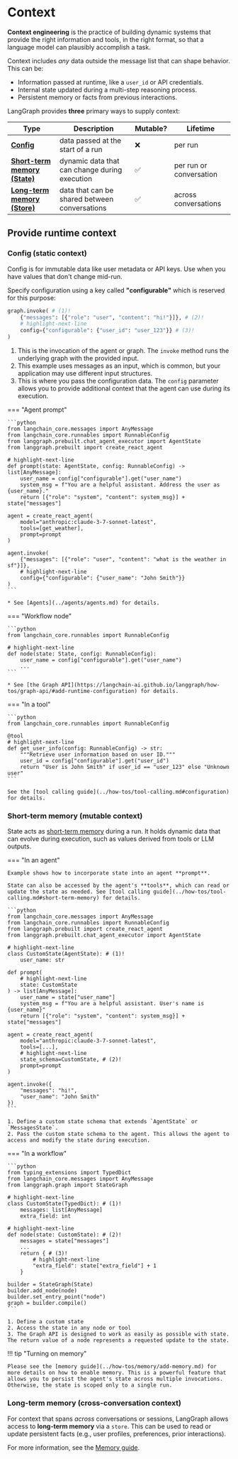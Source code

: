 # Context

**Context engineering** is the practice of building dynamic systems that provide the right information and tools, in the right format, so that a language model can plausibly accomplish a task.

Context includes *any* data outside the message list that can shape behavior. This can be:

- Information passed at runtime, like a `user_id` or API credentials.
- Internal state updated during a multi-step reasoning process.
- Persistent memory or facts from previous interactions.

LangGraph provides **three** primary ways to supply context:

| Type                                                                         | Description                                   | Mutable? | Lifetime                |
|------------------------------------------------------------------------------|-----------------------------------------------|----------|-------------------------|
| [**Config**](#config-static-context)                                         | data passed at the start of a run             | ❌        | per run                 |
| [**Short-term memory (State)**](#short-term-memory-mutable-context)          | dynamic data that can change during execution | ✅        | per run or conversation |
| [**Long-term memory (Store)**](#long-term-memory-cross-conversation-context) | data that can be shared between conversations | ✅        | across conversations    |

## Provide runtime context

### Config (static context)

Config is for immutable data like user metadata or API keys. Use
when you have values that don't change mid-run.

Specify configuration using a key called **"configurable"** which is reserved
for this purpose:

```python
graph.invoke( # (1)!
    {"messages": [{"role": "user", "content": "hi!"}]}, # (2)!
    # highlight-next-line
    config={"configurable": {"user_id": "user_123"}} # (3)!
)
```

1. This is the invocation of the agent or graph. The `invoke` method runs the underlying graph with the provided input.
2. This example uses messages as an input, which is common, but your application may use different input structures.
3. This is where you pass the configuration data. The `config` parameter allows you to provide additional context that the agent can use during its execution.

=== "Agent prompt"

    ```python
    from langchain_core.messages import AnyMessage
    from langchain_core.runnables import RunnableConfig
    from langgraph.prebuilt.chat_agent_executor import AgentState
    from langgraph.prebuilt import create_react_agent

    # highlight-next-line
    def prompt(state: AgentState, config: RunnableConfig) -> list[AnyMessage]:
        user_name = config["configurable"].get("user_name")
        system_msg = f"You are a helpful assistant. Address the user as {user_name}."
        return [{"role": "system", "content": system_msg}] + state["messages"]

    agent = create_react_agent(
        model="anthropic:claude-3-7-sonnet-latest",
        tools=[get_weather],
        prompt=prompt
    )

    agent.invoke(
        {"messages": [{"role": "user", "content": "what is the weather in sf"}]},
        # highlight-next-line
        config={"configurable": {"user_name": "John Smith"}}
    )
    ```

    * See [Agents](../agents/agents.md) for details.

=== "Workflow node"

    ```python
    from langchain_core.runnables import RunnableConfig

    # highlight-next-line
    def node(state: State, config: RunnableConfig):
        user_name = config["configurable"].get("user_name")
        ...
    ```

    * See [the Graph API](https://langchain-ai.github.io/langgraph/how-tos/graph-api/#add-runtime-configuration) for details.

=== "In a tool"

    ```python
    from langchain_core.runnables import RunnableConfig

    @tool
    # highlight-next-line
    def get_user_info(config: RunnableConfig) -> str:
        """Retrieve user information based on user ID."""
        user_id = config["configurable"].get("user_id")
        return "User is John Smith" if user_id == "user_123" else "Unknown user"
    ```

    See the [tool calling guide](../how-tos/tool-calling.md#configuration) for details.

### Short-term memory (mutable context)

State acts as [short-term memory](../concepts/memory.md) during a run. It holds dynamic data that can evolve during execution, such as values derived from tools or LLM outputs.

=== "In an agent"

    Example shows how to incorporate state into an agent **prompt**.

    State can also be accessed by the agent's **tools**, which can read or update the state as needed. See [tool calling guide](../how-tos/tool-calling.md#short-term-memory) for details.

    ```python
    from langchain_core.messages import AnyMessage
    from langchain_core.runnables import RunnableConfig
    from langgraph.prebuilt import create_react_agent
    from langgraph.prebuilt.chat_agent_executor import AgentState

    # highlight-next-line
    class CustomState(AgentState): # (1)!
        user_name: str

    def prompt(
        # highlight-next-line
        state: CustomState
    ) -> list[AnyMessage]:
        user_name = state["user_name"]
        system_msg = f"You are a helpful assistant. User's name is {user_name}"
        return [{"role": "system", "content": system_msg}] + state["messages"]

    agent = create_react_agent(
        model="anthropic:claude-3-7-sonnet-latest",
        tools=[...],
        # highlight-next-line
        state_schema=CustomState, # (2)!
        prompt=prompt
    )

    agent.invoke({
        "messages": "hi!",
        "user_name": "John Smith"
    })
    ```

    1. Define a custom state schema that extends `AgentState` or `MessagesState`.
    2. Pass the custom state schema to the agent. This allows the agent to access and modify the state during execution.


=== "In a workflow"

    ```python
    from typing_extensions import TypedDict
    from langchain_core.messages import AnyMessage
    from langgraph.graph import StateGraph

    # highlight-next-line
    class CustomState(TypedDict): # (1)!
        messages: list[AnyMessage]
        extra_field: int

    # highlight-next-line
    def node(state: CustomState): # (2)!
        messages = state["messages"]
        ...
        return { # (3)!
            # highlight-next-line
            "extra_field": state["extra_field"] + 1
        }

    builder = StateGraph(State)
    builder.add_node(node)
    builder.set_entry_point("node")
    graph = builder.compile()
    ```
    
    1. Define a custom state
    2. Access the state in any node or tool
    3. The Graph API is designed to work as easily as possible with state. The return value of a node represents a requested update to the state.


!!! tip "Turning on memory"

    Please see the [memory guide](../how-tos/memory/add-memory.md) for more details on how to enable memory. This is a powerful feature that allows you to persist the agent's state across multiple invocations. Otherwise, the state is scoped only to a single run.

### Long-term memory (cross-conversation context)

For context that spans *across* conversations or sessions, LangGraph allows access to **long-term memory** via a `store`. This can be used to read or update persistent facts (e.g., user profiles, preferences, prior interactions). 

For more information, see the [Memory guide](../how-tos/memory/add-memory.md).